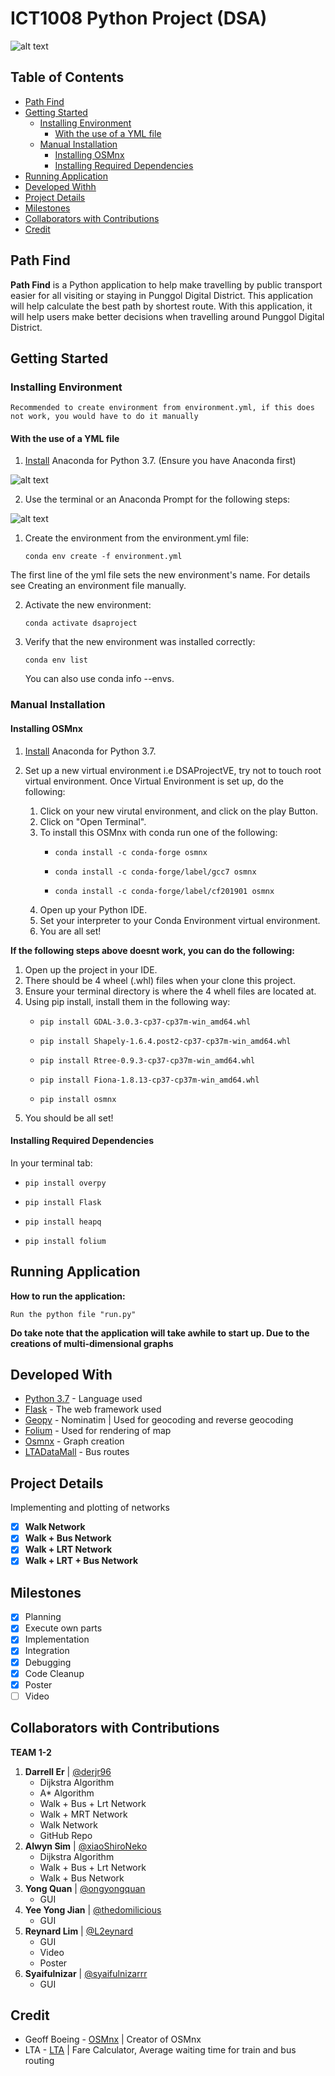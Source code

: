 # ICT1008 Python Project (DSA)<!-- omit in toc -->

![alt text](https://github.com/derjr96/ict1008_python_project/blob/master/static/TeamLogo.jpg "Path Find Team Logo")

## Table of Contents <!-- omit in toc -->
* [Path Find](#path-find)
* [Getting Started](#getting-started)
  * [Installing Environment](#installing-environment)
    * [With the use of a YML file](#with-the-use-of-a-yml-file)
  * [Manual Installation](#manual-installation)
    * [Installing OSMnx](#installing-osmnx)
    * [Installing Required Dependencies](#installing-required-dependencies)
* [Running Application](#running-application)
* [Developed Withh](#developed-with)
* [Project Details](#project-details)
* [Milestones](#milestones)
* [Collaborators with Contributions](#collaborators-with-contributions)
* [Credit](#credit)

## Path Find

**Path Find** is a Python application to help make travelling by public transport easier for all visiting or staying in Punggol Digital District. This application will help calculate the best path by shortest route. With this application, it will help users make better decisions when travelling around Punggol Digital District.

## Getting Started

### Installing Environment

    Recommended to create environment from environment.yml, if this does not work, you would have to do it manually

#### With the use of a YML file

1. [Install](https://www.anaconda.com/distribution/) Anaconda for Python 3.7. (Ensure you have Anaconda first)

![alt text](https://github.com/derjr96/ict1008_python_project/blob/master/medias/downloadingConda.PNG "Downloading Anaconda")

2. Use the terminal or an Anaconda Prompt for the following steps:

![alt text](https://github.com/derjr96/ict1008_python_project/blob/master/medias/installingOSMnx.png "Opening Terminal in Conda")

   1. Create the environment from the environment.yml file:

          conda env create -f environment.yml

   The first line of the yml file sets the new environment's name. For details see Creating an environment file manually.

   2. Activate the new environment: 
   
          conda activate dsaproject

   3. Verify that the new environment was installed correctly:

          conda env list
      
      You can also use conda info --envs.

### Manual Installation

#### Installing OSMnx

1. [Install](https://www.anaconda.com/distribution/) Anaconda for Python 3.7.
2. Set up a new virtual environment i.e DSAProjectVE, try not to touch root virtual environment. Once Virtual Environment is set up, do the following:

    1. Click on your new virutal environment, and click on the play Button.
    2. Click on "Open Terminal".
    3. To install this OSMnx with conda run one of the following:
        -     conda install -c conda-forge osmnx
        -     conda install -c conda-forge/label/gcc7 osmnx
        -     conda install -c conda-forge/label/cf201901 osmnx
    4. Open up your Python IDE.
    5. Set your interpreter to your Conda Environment virtual environment.
    6. You are all set!

**If the following steps above doesnt work, you can do the following:**

1. Open up the project in your IDE.
2. There should be 4 wheel (.whl) files when your clone this project.
3. Ensure your terminal directory is where the 4 whell files are located at.
4. Using pip install, install them in the following way:
    -     pip install GDAL-3.0.3-cp37-cp37m-win_amd64.whl
    -     pip install Shapely-1.6.4.post2-cp37-cp37m-win_amd64.whl
    -     pip install Rtree-0.9.3-cp37-cp37m-win_amd64.whl
    -     pip install Fiona-1.8.13-cp37-cp37m-win_amd64.whl
    -     pip install osmnx
5. You should be all set!

#### Installing Required Dependencies

In your terminal tab:
*     pip install overpy
*     pip install Flask
*     pip install heapq
*     pip install folium

## Running Application

**How to run the application:**

    Run the python file "run.py"
    
**Do take note that the application will take awhile to start up. Due to the creations of multi-dimensional graphs**

## Developed With

* [Python 3.7](https://docs.python.org/3.7/) - Language used
* [Flask](https://flask.palletsprojects.com/en/1.1.x/) - The web framework used
* [Geopy](https://geopy.readthedocs.io/en/stable/) - Nominatim | Used for geocoding and reverse geocoding
* [Folium](https://python-visualization.github.io/folium/) - Used for rendering of map
* [Osmnx](https://osmnx.readthedocs.io/en/stable/) - Graph creation
* [LTADataMall](https://www.mytransport.sg/content/mytransport/home/dataMall.html) - Bus routes

## Project Details

Implementing and plotting of networks
* [X] **Walk Network**
* [X] **Walk + Bus Network**
* [X] **Walk + LRT Network**
* [X] **Walk + LRT + Bus Network**

## Milestones

* [X] Planning
* [X] Execute own parts
* [X] Implementation
* [X] Integration
* [X] Debugging
* [X] Code Cleanup
* [X] Poster
* [ ] Video

## Collaborators with Contributions
**TEAM 1-2** 

1. **Darrell Er** | [@derjr96](https://github.com/derjr96)
   * Dijkstra Algorithm
   * A* Algorithm
   * Walk + Bus + Lrt Network
   * Walk + MRT Network
   * Walk Network
   * GitHub Repo
1. **Alwyn Sim** | [@xiaoShiroNeko](https://github.com/xiaoShiroNeko) 
   * Dijkstra Algorithm
   * Walk + Bus + Lrt Network
   * Walk + Bus Network
1. **Yong Quan** | [@ongyongquan](https://github.com/ongyongquan)
   * GUI
1. **Yee Yong Jian** | [@thedomilicious](https://github.com/thedomilicious)
   * GUI
1. **Reynard Lim** | [@L2eynard](https://github.com/L2eynard)
   * GUI
   * Video
   * Poster
1. **Syaifulnizar** | [@syaifulnizarrr](https://github.com/syaifulnizarrr)
   * GUI

## Credit
* Geoff Boeing - [OSMnx](https://github.com/gboeing/osmnx) | Creator of OSMnx
* LTA - [LTA](https://www.lta.gov.sg/content/ltagov/en.html) | Fare Calculator, Average waiting time for train and bus routing
